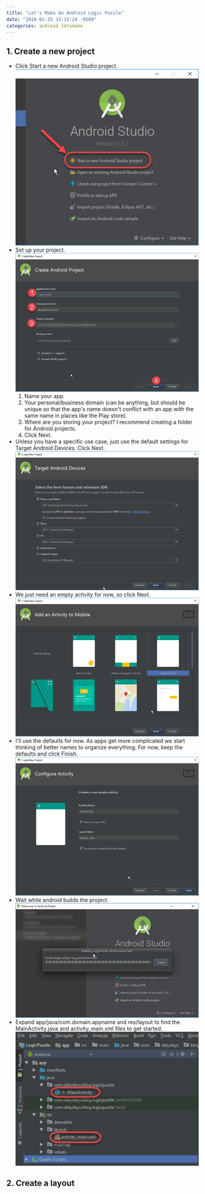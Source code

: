 ```yaml
---
title: "Let's Make An Android Logic Puzzle"
date: "2018-01-25 13:15:24 -0500"
categories: android letsmake
---
```


## 1. Create a new project
- Click Start a new Android Studio project.  
![](/assets/images/letsmakeandroidlogicpuzzle1.png)
- Set up your project.  
![](/assets/images/letsmakeandroidlogicpuzzle2.png)
  1. Name your app.
  2. Your personal/business domain (can be anything, but should be unique so that the app's name doesn't conflict with an app with the same name in places like the Play store).
  3. Where are you storing your project? I recommend creating a folder for Android projects.
  4. Click Next.
- Unless you have a specific use case, just use the default settings for Target Android Devices. Click Next.  
![](/assets/images/letsmakeandroidlogicpuzzle3.png)
- We just need an empty activity for now, so click Next.  
![](/assets/images/letsmakeandroidlogicpuzzle4.png)
- I'll use the defaults for now. As apps get more complicated we start thinking of better names to organize everything. For now, keep the defaults and click Finish.    
![](/assets/images/letsmakeandroidlogicpuzzle5.png)
- Wait while android builds the project.  
![](/assets/images/letsmakeandroidlogicpuzzle6.png)
- Expand app/java/com.domain.appname and res/layout to find the MainActivity.java and activity_main.xml files to get started.
![](/assets/images/letsmakeandroidlogicpuzzle7.png)

## 2. Create a layout
